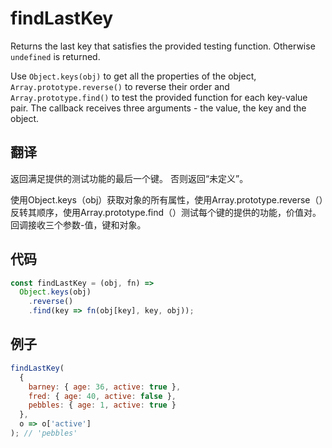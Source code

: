 # findLastKey

Returns the last key that satisfies the provided testing function.
Otherwise `undefined` is returned.

Use `Object.keys(obj)` to get all the properties of the object, `Array.prototype.reverse()` to reverse their order and `Array.prototype.find()` to test the provided function for each key-value pair.
The callback receives three arguments - the value, the key and the object.

## 翻译

返回满足提供的测试功能的最后一个键。
否则返回“未定义”。

使用Object.keys（obj）获取对象的所有属性，使用Array.prototype.reverse（）反转其顺序，使用Array.prototype.find（）测试每个键的提供的功能，价值对。
回调接收三个参数-值，键和对象。

## 代码

```js
const findLastKey = (obj, fn) =>
  Object.keys(obj)
    .reverse()
    .find(key => fn(obj[key], key, obj));
```

## 例子

```js
findLastKey(
  {
    barney: { age: 36, active: true },
    fred: { age: 40, active: false },
    pebbles: { age: 1, active: true }
  },
  o => o['active']
); // 'pebbles'
```
